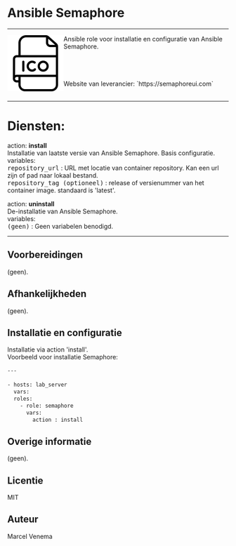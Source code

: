 # Ansible Semaphore

***

<img src="media/icon_semaphore.png" align="left" height="128" width="128" />
Ansible role voor installatie en configuratie van Ansible Semaphore.<br/>
<br/>
<br/>
<br/>
<br/>
Website van leverancier: `https://semaphoreui.com`<br/>
<br/>

***

# Diensten:


action: **install**<br/>
Installatie van laatste versie van Ansible Semaphore. Basis configuratie.<br/>
variables:<br/>
<kbd>repository_url</kbd> : URL met locatie van container repository. Kan een url zijn of pad naar lokaal bestand.<br/>
<kbd>repository_tag (optioneel)</kbd> : release of versienummer van het container image. standaard is 'latest'.<br/>

action: **uninstall**<br/>
De-installatie van Ansible Semaphore.<br/>
variables:<br/>
<kbd>(geen)</kbd> : Geen variabelen benodigd.<br/>


***


## Voorbereidingen
(geen).<br/>


## Afhankelijkheden
(geen).<br/>


## Installatie en configuratie
Installatie via action 'install'.<br/>
Voorbeeld voor installatie Semaphore:

```
---

- hosts: lab_server
  vars:
  roles:
    - role: semaphore
      vars:
        action : install

```


## Overige informatie
(geen).<br/>


## Licentie
MIT


## Auteur
Marcel Venema
